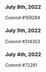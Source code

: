 ### July 8th, 2022

Commit #159284

### July 5th, 2022

Commit #314353


### July 4th, 2022

Commit #72281
